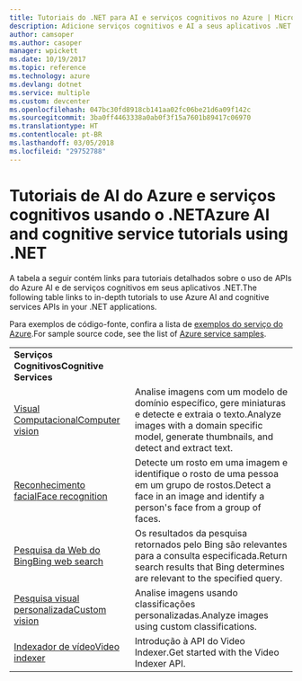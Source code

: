 ```yaml
---
title: Tutoriais do .NET para AI e serviços cognitivos no Azure | Microsoft Docs
description: Adicione serviços cognitivos e AI a seus aplicativos .NET com os serviços do Microsoft Azure.
author: camsoper
ms.author: casoper
manager: wpickett
ms.date: 10/19/2017
ms.topic: reference
ms.technology: azure
ms.devlang: dotnet
ms.service: multiple
ms.custom: devcenter
ms.openlocfilehash: 047bc30fd8918cb141aa02fc06be21d6a09f142c
ms.sourcegitcommit: 3ba0ff4463338a0ab0f3f15a7601b89417c06970
ms.translationtype: HT
ms.contentlocale: pt-BR
ms.lasthandoff: 03/05/2018
ms.locfileid: "29752788"
---
```

# <a name="azure-ai-and-cognitive-service-tutorials-using-net"></a><span data-ttu-id="97514-103">Tutoriais de AI do Azure e serviços cognitivos usando o .NET</span><span class="sxs-lookup"><span data-stu-id="97514-103">Azure AI and cognitive service tutorials using .NET</span></span>

<span data-ttu-id="97514-104">A tabela a seguir contém links para tutoriais detalhados sobre o uso de APIs do Azure AI e de serviços cognitivos em seus aplicativos .NET.</span><span class="sxs-lookup"><span data-stu-id="97514-104">The following table links to in-depth tutorials to use Azure AI and cognitive services APIs in your .NET applications.</span></span> 

<span data-ttu-id="97514-105">Para exemplos de código-fonte, confira a lista de [exemplos do serviço do Azure](https://azure.microsoft.com/resources/samples/?platform=dotnet).</span><span class="sxs-lookup"><span data-stu-id="97514-105">For sample source code, see the list of [Azure service samples](https://azure.microsoft.com/resources/samples/?platform=dotnet).</span></span>

| | |
|---|---|
| <span data-ttu-id="97514-106">**Serviços Cognitivos**</span><span class="sxs-lookup"><span data-stu-id="97514-106">**Cognitive Services**</span></span>| |
| <span data-ttu-id="97514-107">[Visual Computacional][1]</span><span class="sxs-lookup"><span data-stu-id="97514-107">[Computer vision][1]</span></span> | <span data-ttu-id="97514-108">Analise imagens com um modelo de domínio específico, gere miniaturas e detecte e extraia o texto.</span><span class="sxs-lookup"><span data-stu-id="97514-108">Analyze images with a domain specific model, generate thumbnails, and detect and extract text.</span></span> | 
| <span data-ttu-id="97514-109">[Reconhecimento facial][2]</span><span class="sxs-lookup"><span data-stu-id="97514-109">[Face recognition][2]</span></span> | <span data-ttu-id="97514-110">Detecte um rosto em uma imagem e identifique o rosto de uma pessoa em um grupo de rostos.</span><span class="sxs-lookup"><span data-stu-id="97514-110">Detect a face in an image and identify a person's face from a group of faces.</span></span> | 
| <span data-ttu-id="97514-111">[Pesquisa da Web do Bing][3]</span><span class="sxs-lookup"><span data-stu-id="97514-111">[Bing web search][3]</span></span>| <span data-ttu-id="97514-112">Os resultados da pesquisa retornados pelo Bing são relevantes para a consulta especificada.</span><span class="sxs-lookup"><span data-stu-id="97514-112">Return search results that Bing determines are relevant to the specified query.</span></span> |
| <span data-ttu-id="97514-113">[Pesquisa visual personalizada][4]</span><span class="sxs-lookup"><span data-stu-id="97514-113">[Custom vision][4]</span></span> | <span data-ttu-id="97514-114">Analise imagens usando classificações personalizadas.</span><span class="sxs-lookup"><span data-stu-id="97514-114">Analyze images using custom classifications.</span></span> |
| <span data-ttu-id="97514-115">[Indexador de vídeo][5]</span><span class="sxs-lookup"><span data-stu-id="97514-115">[Video indexer][5]</span></span> | <span data-ttu-id="97514-116">Introdução à API do Video Indexer.</span><span class="sxs-lookup"><span data-stu-id="97514-116">Get started with the Video Indexer API.</span></span>|

[1]: /azure/cognitive-services/computer-vision/tutorials/csharptutorial
[2]: /azure/cognitive-services/face/tutorials/faceapiincsharptutorial
[3]: /azure/cognitive-services/bing-web-search/csharp-ranking-tutorial
[4]: /azure/cognitive-services/custom-vision-service/csharp-tutorial
[5]: /azure/cognitive-services/video-indexer/video-indexer-use-apis

